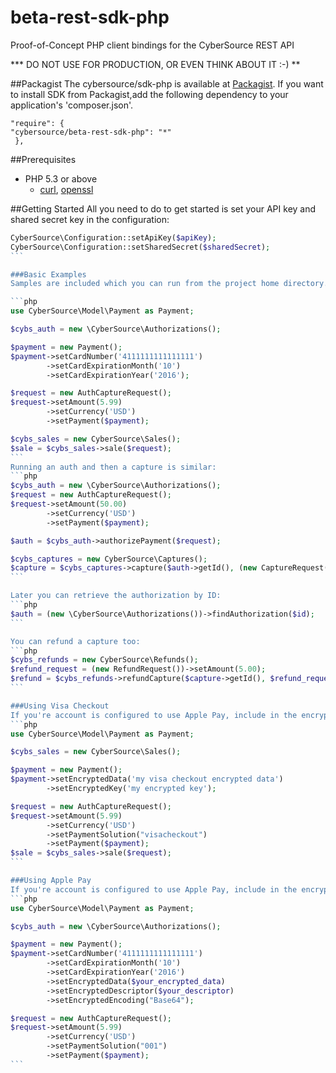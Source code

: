 # beta-rest-sdk-php
Proof-of-Concept PHP client bindings for the CyberSource REST API

*** DO NOT USE FOR PRODUCTION, OR EVEN THINK ABOUT IT :-)  **

##Packagist
The cybersource/sdk-php is available at [Packagist](https://packagist.org/packages/cybersource/beta-rest-sdk-php).
If you want to install SDK from Packagist,add the following dependency to your application's 'composer.json'.

    "require": {
    "cybersource/beta-rest-sdk-php": "*"
     }, 

##Prerequisites

- PHP 5.3 or above
   - [curl](http://php.net/manual/en/book.curl.php), [openssl](http://php.net/manual/en/book.openssl.php)

##Getting Started
All you need to do to get started is set your API key and shared secret key in the configuration:
````php
CyberSource\Configuration::setApiKey($apiKey);
CyberSource\Configuration::setSharedSecret($sharedSecret);
```

###Basic Examples
Samples are included which you can run from the project home directory. Here's how you can run a simple sale:

```php
use CyberSource\Model\Payment as Payment;

$cybs_auth = new \CyberSource\Authorizations();

$payment = new Payment();
$payment->setCardNumber('4111111111111111')
        ->setCardExpirationMonth('10')
        ->setCardExpirationYear('2016');

$request = new AuthCaptureRequest();
$request->setAmount(5.99)
        ->setCurrency('USD')
        ->setPayment($payment);

$cybs_sales = new CyberSource\Sales();
$sale = $cybs_sales->sale($request);
```
Running an auth and then a capture is similar:
```php
$cybs_auth = new \CyberSource\Authorizations();
$request = new AuthCaptureRequest();
$request->setAmount(50.00)
        ->setCurrency('USD')
        ->setPayment($payment);

$auth = $cybs_auth->authorizePayment($request);

$cybs_captures = new CyberSource\Captures();
$capture = $cybs_captures->capture($auth->getId(), (new CaptureRequest())->setAmount(15.00));
```

Later you can retrieve the authorization by ID:
```php
$auth = (new \CyberSource\Authorizations())->findAuthorization($id);
```

You can refund a capture too:
```php
$cybs_refunds = new CyberSource\Refunds();
$refund_request = (new RefundRequest())->setAmount(5.00);
$refund = $cybs_refunds->refundCapture($capture->getId(), $refund_request);
```

###Using Visa Checkout
If you're account is configured to use Apple Pay, include in the encrypted data of your payment, and set your payment solution to "001".
```php
use CyberSource\Model\Payment as Payment;

$cybs_sales = new CyberSource\Sales();

$payment = new Payment();
$payment->setEncryptedData('my visa checkout encrypted data')
        ->setEncryptedKey('my encrypted key');

$request = new AuthCaptureRequest();
$request->setAmount(5.99)
        ->setCurrency('USD')
        ->setPaymentSolution("visacheckout")
        ->setPayment($payment);
$sale = $cybs_sales->sale($request);
```

###Using Apple Pay
If you're account is configured to use Apple Pay, include in the encrypted data of your payment, and set your payment solution to "001".
```php
use CyberSource\Model\Payment as Payment;

$cybs_auth = new \CyberSource\Authorizations();

$payment = new Payment();
$payment->setCardNumber('4111111111111111')
        ->setCardExpirationMonth('10')
        ->setCardExpirationYear('2016')
        ->setEncryptedData($your_encrypted_data)
        ->setEncryptedDescriptor($your_descriptor)
        ->setEncryptedEncoding("Base64");

$request = new AuthCaptureRequest();
$request->setAmount(5.99)
        ->setCurrency('USD')
        ->setPaymentSolution("001")
        ->setPayment($payment);
```

